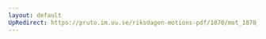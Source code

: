 ```yaml
---
layout: default
UpRedirect: https://pruto.im.uu.se/riksdagen-motions-pdf/1870/mot_1870__ak__reg/mot_1870__ak__reg-003.pdf
---
```

